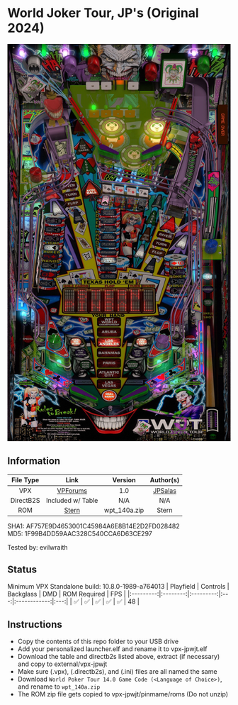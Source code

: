 # World Joker Tour, JP's (Original 2024)

![Table Preview](https://github.com/evilwraith/vpx-images/blob/main/vpx-jpwjt.jpg)

## Information 
| File Type | Link | Version | Author(s) | 
|:---------:|:----:|:-------:|:---------:|
| VPX | [VPForums](https://www.vpforums.org/index.php?s=38b2503d776aaf995a4f1ecedd56c712&app=downloads&showfile=18660) | 1.0 | [JPSalas](https://www.vpforums.org/index.php?showuser=277) |
| DirectB2S | Included w/ Table | N/A | N/A |
| ROM | [Stern](https://sternpinball.com/?post_type=game_code&s=world+poker+tour) | wpt_140a.zip | Stern |

SHA1: AF757E9D4653001C45984A6E8B14E2D2FD028482  
MD5:  1F99B4DD59AAC328C540CCA6D63CE297

Tested by: evilwraith

## Status 
Minimum VPX Standalone build: 10.8.0-1989-a764013
| Playfield | Controls | Backglass | DMD | ROM Required | FPS | 
|:---------:|:--------:|:---------:|:---:|:------------:|:---:|
| :white_check_mark: | :white_check_mark: | :white_check_mark: | :white_check_mark: | :white_check_mark: | 48 |

## Instructions

- Copy the contents of this repo folder to your USB drive
- Add your personalized launcher.elf and rename it to vpx-jpwjt.elf
- Download the table and directb2s listed above, extract (if necessary) and copy to external/vpx-jpwjt
- Make sure (.vpx), (.directb2s), and (.ini) files are all named the same
- Download `World Poker Tour 14.0 Game Code (<Language of Choice>)`, and rename to `wpt_140a.zip`
- The ROM zip file gets copied to vpx-jpwjt/pinmame/roms (Do not unzip)
